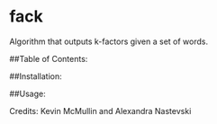 # fack
Algorithm that outputs k-factors given a set of words. 

##Table of Contents:

##Installation:

##Usage: 

Credits: Kevin McMullin and Alexandra Nastevski
